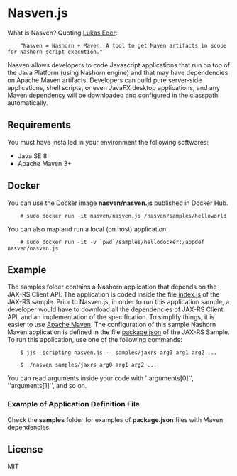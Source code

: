 Nasven.js
=====
What is Nasven? Quoting [Lukas Eder](https://twitter.com/lukaseder):

        "Nasven = Nashorn + Maven. A tool to get Maven artifacts in scope for Nashorn script execution."

Nasven allows developers to code Javascript applications that run on top of the Java Platform (using Nashorn engine) and that may have dependencies on Apache Maven artifacts. Developers can build pure server-side applications, shell scripts, or even JavaFX desktop applications, and any Maven dependency will be downloaded and configured in the classpath automatically.

## Requirements
You must have installed in your environment the following softwares:
 - Java SE 8
 - Apache Maven 3+

## Docker
You can use the Docker image **nasven/nasven.js** published in Docker Hub.

        # sudo docker run -it nasven/nasven.js /nasven/samples/helloworld

You can also map and run a local (on host) application:

        # sudo docker run -it -v `pwd`/samples/hellodocker:/appdef nasven/nasven.js

## Example
The samples folder contains a Nashorn application that depends on the JAX-RS Client API. The application is coded inside the file [index.js](samples/jaxrs/index.js) of the JAX-RS sample. Prior to Nasven.js, in order to run this application sample, a developer would have to download all the dependencies of JAX-RS Client API, and an implementation of the specification. To simplify things, it is easier to use [Apache Maven](http://maven.apache.org). The configuration of this sample Nashorn Maven application is defined in the file [package.json](samples/jaxrs/package.json) of the JAX-RS Sample. To run this application, use one of the following commands:

        $ jjs -scripting nasven.js -- samples/jaxrs arg0 arg1 arg2 ...
        
        $ ./nasven samples/jaxrs arg0 arg1 arg2 ...

You can read arguments inside your code with ''arguments[0]'', ''arguments[1]'', and so on.

### Example of Application Definition File
Check the **samples** folder for examples of **package.json** files with Maven dependencies. 

## License
MIT
